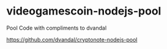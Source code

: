 # videogamescoin-nodejs-pool

Pool Code with compliments to dvandal

https://github.com/dvandal/cryptonote-nodejs-pool
